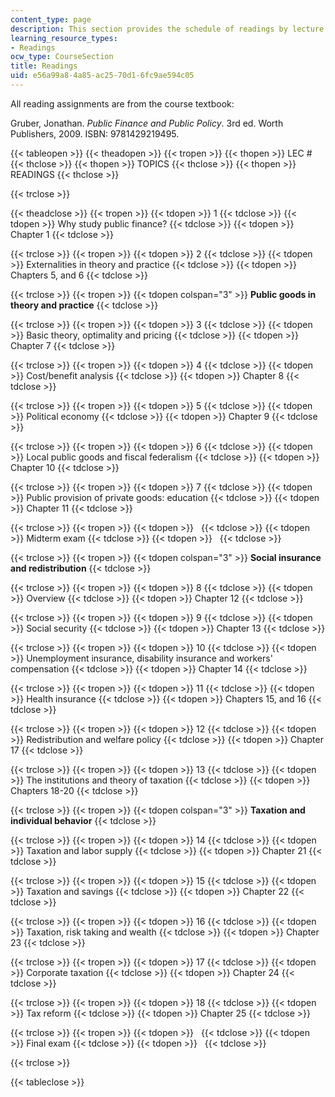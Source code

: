```yaml
---
content_type: page
description: This section provides the schedule of readings by lecture topic.
learning_resource_types:
- Readings
ocw_type: CourseSection
title: Readings
uid: e56a99a8-4a85-ac25-70d1-6fc9ae594c05
---
```


All reading assignments are from the course textbook:

Gruber, Jonathan. _Public Finance and Public Policy_. 3rd ed. Worth Publishers, 2009. ISBN: 9781429219495.

{{< tableopen >}}
{{< theadopen >}}
{{< tropen >}}
{{< thopen >}}
LEC #
{{< thclose >}}
{{< thopen >}}
TOPICS
{{< thclose >}}
{{< thopen >}}
READINGS
{{< thclose >}}

{{< trclose >}}

{{< theadclose >}}
{{< tropen >}}
{{< tdopen >}}
1
{{< tdclose >}}
{{< tdopen >}}
Why study public finance?
{{< tdclose >}}
{{< tdopen >}}
Chapter 1
{{< tdclose >}}

{{< trclose >}}
{{< tropen >}}
{{< tdopen >}}
2
{{< tdclose >}}
{{< tdopen >}}
Externalities in theory and practice
{{< tdclose >}}
{{< tdopen >}}
Chapters 5, and 6
{{< tdclose >}}

{{< trclose >}}
{{< tropen >}}
{{< tdopen colspan="3" >}}
**Public goods in theory and practice**
{{< tdclose >}}

{{< trclose >}}
{{< tropen >}}
{{< tdopen >}}
3
{{< tdclose >}}
{{< tdopen >}}
Basic theory, optimality and pricing
{{< tdclose >}}
{{< tdopen >}}
Chapter 7
{{< tdclose >}}

{{< trclose >}}
{{< tropen >}}
{{< tdopen >}}
4
{{< tdclose >}}
{{< tdopen >}}
Cost/benefit analysis
{{< tdclose >}}
{{< tdopen >}}
Chapter 8
{{< tdclose >}}

{{< trclose >}}
{{< tropen >}}
{{< tdopen >}}
5
{{< tdclose >}}
{{< tdopen >}}
Political economy
{{< tdclose >}}
{{< tdopen >}}
Chapter 9
{{< tdclose >}}

{{< trclose >}}
{{< tropen >}}
{{< tdopen >}}
6
{{< tdclose >}}
{{< tdopen >}}
Local public goods and fiscal federalism
{{< tdclose >}}
{{< tdopen >}}
Chapter 10
{{< tdclose >}}

{{< trclose >}}
{{< tropen >}}
{{< tdopen >}}
7
{{< tdclose >}}
{{< tdopen >}}
Public provision of private goods: education
{{< tdclose >}}
{{< tdopen >}}
Chapter 11
{{< tdclose >}}

{{< trclose >}}
{{< tropen >}}
{{< tdopen >}}
 
{{< tdclose >}}
{{< tdopen >}}
Midterm exam
{{< tdclose >}}
{{< tdopen >}}
 
{{< tdclose >}}

{{< trclose >}}
{{< tropen >}}
{{< tdopen colspan="3" >}}
**Social insurance and redistribution**
{{< tdclose >}}

{{< trclose >}}
{{< tropen >}}
{{< tdopen >}}
8
{{< tdclose >}}
{{< tdopen >}}
Overview
{{< tdclose >}}
{{< tdopen >}}
Chapter 12
{{< tdclose >}}

{{< trclose >}}
{{< tropen >}}
{{< tdopen >}}
9
{{< tdclose >}}
{{< tdopen >}}
Social security
{{< tdclose >}}
{{< tdopen >}}
Chapter 13
{{< tdclose >}}

{{< trclose >}}
{{< tropen >}}
{{< tdopen >}}
10
{{< tdclose >}}
{{< tdopen >}}
Unemployment insurance, disability insurance and workers' compensation
{{< tdclose >}}
{{< tdopen >}}
Chapter 14
{{< tdclose >}}

{{< trclose >}}
{{< tropen >}}
{{< tdopen >}}
11
{{< tdclose >}}
{{< tdopen >}}
Health insurance
{{< tdclose >}}
{{< tdopen >}}
Chapters 15, and 16
{{< tdclose >}}

{{< trclose >}}
{{< tropen >}}
{{< tdopen >}}
12
{{< tdclose >}}
{{< tdopen >}}
Redistribution and welfare policy
{{< tdclose >}}
{{< tdopen >}}
Chapter 17
{{< tdclose >}}

{{< trclose >}}
{{< tropen >}}
{{< tdopen >}}
13
{{< tdclose >}}
{{< tdopen >}}
The institutions and theory of taxation
{{< tdclose >}}
{{< tdopen >}}
Chapters 18-20
{{< tdclose >}}

{{< trclose >}}
{{< tropen >}}
{{< tdopen colspan="3" >}}
**Taxation and individual behavior**
{{< tdclose >}}

{{< trclose >}}
{{< tropen >}}
{{< tdopen >}}
14
{{< tdclose >}}
{{< tdopen >}}
Taxation and labor supply
{{< tdclose >}}
{{< tdopen >}}
Chapter 21
{{< tdclose >}}

{{< trclose >}}
{{< tropen >}}
{{< tdopen >}}
15
{{< tdclose >}}
{{< tdopen >}}
Taxation and savings
{{< tdclose >}}
{{< tdopen >}}
Chapter 22
{{< tdclose >}}

{{< trclose >}}
{{< tropen >}}
{{< tdopen >}}
16
{{< tdclose >}}
{{< tdopen >}}
Taxation, risk taking and wealth
{{< tdclose >}}
{{< tdopen >}}
Chapter 23
{{< tdclose >}}

{{< trclose >}}
{{< tropen >}}
{{< tdopen >}}
17
{{< tdclose >}}
{{< tdopen >}}
Corporate taxation
{{< tdclose >}}
{{< tdopen >}}
Chapter 24
{{< tdclose >}}

{{< trclose >}}
{{< tropen >}}
{{< tdopen >}}
18
{{< tdclose >}}
{{< tdopen >}}
Tax reform
{{< tdclose >}}
{{< tdopen >}}
Chapter 25
{{< tdclose >}}

{{< trclose >}}
{{< tropen >}}
{{< tdopen >}}
 
{{< tdclose >}}
{{< tdopen >}}
Final exam
{{< tdclose >}}
{{< tdopen >}}
 
{{< tdclose >}}

{{< trclose >}}

{{< tableclose >}}